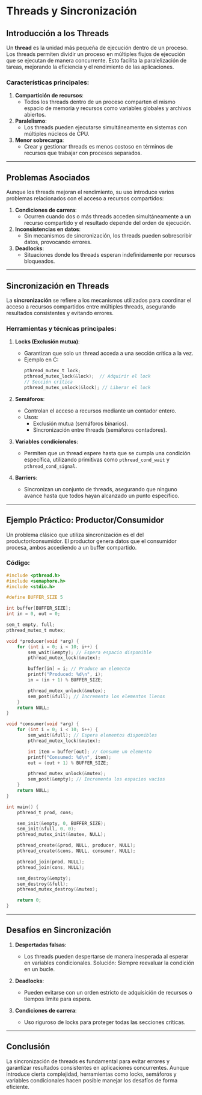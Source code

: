 
# Threads y Sincronización

## Introducción a los Threads
Un **thread** es la unidad más pequeña de ejecución dentro de un proceso. Los threads permiten dividir un proceso en múltiples flujos de ejecución que se ejecutan de manera concurrente. Esto facilita la paralelización de tareas, mejorando la eficiencia y el rendimiento de las aplicaciones.

### Características principales:
1. **Compartición de recursos**:
   - Todos los threads dentro de un proceso comparten el mismo espacio de memoria y recursos como variables globales y archivos abiertos.
2. **Paralelismo**:
   - Los threads pueden ejecutarse simultáneamente en sistemas con múltiples núcleos de CPU.
3. **Menor sobrecarga**:
   - Crear y gestionar threads es menos costoso en términos de recursos que trabajar con procesos separados.

---

## Problemas Asociados
Aunque los threads mejoran el rendimiento, su uso introduce varios problemas relacionados con el acceso a recursos compartidos:

1. **Condiciones de carrera**:
   - Ocurren cuando dos o más threads acceden simultáneamente a un recurso compartido y el resultado depende del orden de ejecución.
2. **Inconsistencias en datos**:
   - Sin mecanismos de sincronización, los threads pueden sobrescribir datos, provocando errores.
3. **Deadlocks**:
   - Situaciones donde los threads esperan indefinidamente por recursos bloqueados.

---

## Sincronización en Threads
La **sincronización** se refiere a los mecanismos utilizados para coordinar el acceso a recursos compartidos entre múltiples threads, asegurando resultados consistentes y evitando errores.

### Herramientas y técnicas principales:
1. **Locks (Exclusión mutua)**:
   - Garantizan que solo un thread acceda a una sección crítica a la vez.
   - Ejemplo en C:
     ```c
     pthread_mutex_t lock;
     pthread_mutex_lock(&lock);  // Adquirir el lock
     // Sección crítica
     pthread_mutex_unlock(&lock); // Liberar el lock
     ```

2. **Semáforos**:
   - Controlan el acceso a recursos mediante un contador entero.
   - Usos:
     - Exclusión mutua (semáforos binarios).
     - Sincronización entre threads (semáforos contadores).

3. **Variables condicionales**:
   - Permiten que un thread espere hasta que se cumpla una condición específica, utilizando primitivas como `pthread_cond_wait` y `pthread_cond_signal`.

4. **Barriers**:
   - Sincronizan un conjunto de threads, asegurando que ninguno avance hasta que todos hayan alcanzado un punto específico.

---

## Ejemplo Práctico: Productor/Consumidor
Un problema clásico que utiliza sincronización es el del productor/consumidor. El productor genera datos que el consumidor procesa, ambos accediendo a un buffer compartido.

### Código:
```c
#include <pthread.h>
#include <semaphore.h>
#include <stdio.h>

#define BUFFER_SIZE 5

int buffer[BUFFER_SIZE];
int in = 0, out = 0;

sem_t empty, full;
pthread_mutex_t mutex;

void *producer(void *arg) {
    for (int i = 0; i < 10; i++) {
        sem_wait(&empty); // Espera espacio disponible
        pthread_mutex_lock(&mutex);

        buffer[in] = i; // Produce un elemento
        printf("Produced: %d\n", i);
        in = (in + 1) % BUFFER_SIZE;

        pthread_mutex_unlock(&mutex);
        sem_post(&full); // Incrementa los elementos llenos
    }
    return NULL;
}

void *consumer(void *arg) {
    for (int i = 0; i < 10; i++) {
        sem_wait(&full); // Espera elementos disponibles
        pthread_mutex_lock(&mutex);

        int item = buffer[out]; // Consume un elemento
        printf("Consumed: %d\n", item);
        out = (out + 1) % BUFFER_SIZE;

        pthread_mutex_unlock(&mutex);
        sem_post(&empty); // Incrementa los espacios vacíos
    }
    return NULL;
}

int main() {
    pthread_t prod, cons;

    sem_init(&empty, 0, BUFFER_SIZE);
    sem_init(&full, 0, 0);
    pthread_mutex_init(&mutex, NULL);

    pthread_create(&prod, NULL, producer, NULL);
    pthread_create(&cons, NULL, consumer, NULL);

    pthread_join(prod, NULL);
    pthread_join(cons, NULL);

    sem_destroy(&empty);
    sem_destroy(&full);
    pthread_mutex_destroy(&mutex);

    return 0;
}
```

---

## Desafíos en Sincronización
1. **Despertadas falsas**:
   - Los threads pueden despertarse de manera inesperada al esperar en variables condicionales. Solución: Siempre reevaluar la condición en un bucle.

2. **Deadlocks**:
   - Pueden evitarse con un orden estricto de adquisición de recursos o tiempos límite para espera.

3. **Condiciones de carrera**:
   - Uso riguroso de locks para proteger todas las secciones críticas.

---

## Conclusión
La sincronización de threads es fundamental para evitar errores y garantizar resultados consistentes en aplicaciones concurrentes. Aunque introduce cierta complejidad, herramientas como locks, semáforos y variables condicionales hacen posible manejar los desafíos de forma eficiente.
